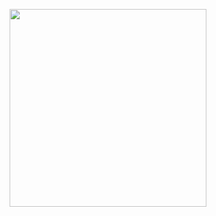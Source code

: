 <p align="center">
    <img src="https://user-images.githubusercontent.com/88351152/155437816-ea6303a1-49f7-43f6-a396-de7803d28c31.png" width="350">
</p>